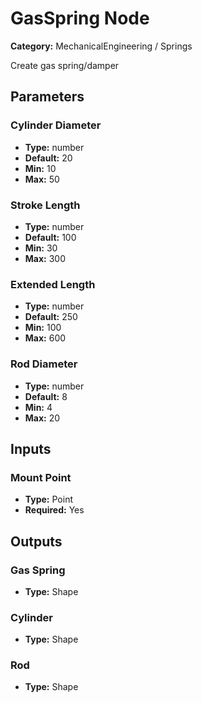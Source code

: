 
# GasSpring Node

**Category:** MechanicalEngineering / Springs

Create gas spring/damper

## Parameters


### Cylinder Diameter
- **Type:** number
- **Default:** 20
- **Min:** 10
- **Max:** 50



### Stroke Length
- **Type:** number
- **Default:** 100
- **Min:** 30
- **Max:** 300



### Extended Length
- **Type:** number
- **Default:** 250
- **Min:** 100
- **Max:** 600



### Rod Diameter
- **Type:** number
- **Default:** 8
- **Min:** 4
- **Max:** 20



## Inputs


### Mount Point
- **Type:** Point
- **Required:** Yes



## Outputs


### Gas Spring
- **Type:** Shape



### Cylinder
- **Type:** Shape



### Rod
- **Type:** Shape




